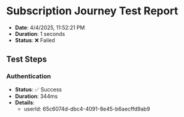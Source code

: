 # Subscription Journey Test Report

- **Date**: 4/4/2025, 11:52:21 PM
- **Duration**: 1 seconds
- **Status**: ❌ Failed

## Test Steps

### Authentication
- **Status**: ✅ Success
- **Duration**: 344ms
- **Details**:
  - userId: 65c6074d-dbc4-4091-8e45-b6aecffd9ab9
